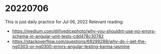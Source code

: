 # 20220706

This is just daily practice for Jul 06, 2022
Relevant reading:

- https://medium.com/@fivedicephoto/why-you-shouldnt-use-no-errors-schema-in-angular-unit-tests-cdd478c30782
- https://stackoverflow.com/questions/69299288/why-do-i-get-the-ng0303-or-ng0300-errors-angular-testing-karma-jasmine
